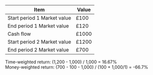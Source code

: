 
| Item                        | Value                                        |
| --------------------------- | -------------------------------------------- |
| Start period 1 Market value | £100                                         |
| End period 1 Market value   | £120                                         |
| Cash flow                   | £1000                                         |
| Start period 2 Market value | £1200                                        |
| End period 2 Market value   | £700                                         |

Time-weighted return: (1,200 - 1,000) / 1,000 = 16.67%  
Money-weighted return: (700 - 100 - 1,000) / (100 + 1,000/1) = -66.7%                                           
